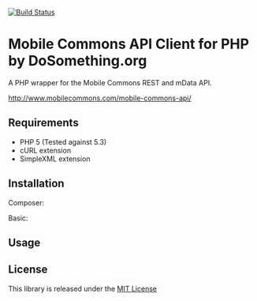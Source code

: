 [![Build Status](https://travis-ci.org/DoSomething/mobilecommons-php.png)](https://travis-ci.org/DoSomething/mobilecommons-php.png)

Mobile Commons API Client for PHP by DoSomething.org
=========

A PHP wrapper for the Mobile Commons REST and mData API.

http://www.mobilecommons.com/mobile-commons-api/

Requirements
-
* PHP 5 (Tested against 5.3)
* cURL extension
* SimpleXML extension

Installation
-

Composer:

Basic:

Usage
-

License
-
This library is released under the [MIT License](http://opensource.org/licenses/MIT)
